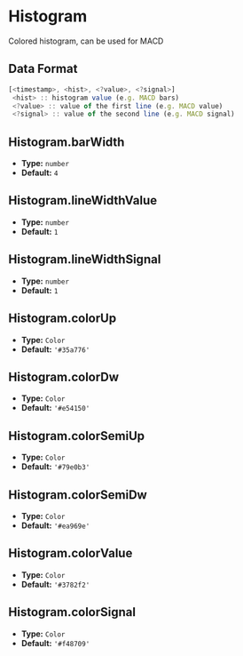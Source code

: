 # Histogram

Colored histogram, can be used for MACD

## Data Format

```js
[<timestamp>, <hist>, <?value>, <?signal>]
 <hist> :: histogram value (e.g. MACD bars)
 <?value> :: value of the first line (e.g. MACD value)
 <?signal> :: value of the second line (e.g. MACD signal)
```

## Histogram.barWidth
- **Type:** `number`
- **Default:** `4`

## Histogram.lineWidthValue
- **Type:** `number`
- **Default:** `1`

## Histogram.lineWidthSignal
- **Type:** `number`
- **Default:** `1`

## Histogram.colorUp
- **Type:** `Color`
- **Default:** `'#35a776'`

## Histogram.colorDw
- **Type:** `Color`
- **Default:** `'#e54150'`

## Histogram.colorSemiUp
- **Type:** `Color`
- **Default:** `'#79e0b3'`

## Histogram.colorSemiDw
- **Type:** `Color`
- **Default:** `'#ea969e'`

## Histogram.colorValue
- **Type:** `Color`
- **Default:** `'#3782f2'`

## Histogram.colorSignal
- **Type:** `Color`
- **Default:** `'#f48709'`

